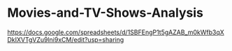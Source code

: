 # Movies-and-TV-Shows-Analysis
https://docs.google.com/spreadsheets/d/1SBFEngP1t5gAZAB_m0kWfb3qXDkIXVTgVZu9lni9xCM/edit?usp=sharing
